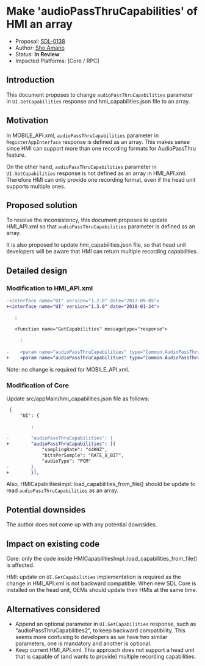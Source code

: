 # Make 'audioPassThruCapabilities' of HMI an array

* Proposal: [SDL-0138](0138-hmi-audiopassthru-capability.md)
* Author: [Sho Amano](https://github.com/shoamano83)
* Status: **In Review**
* Impacted Platforms: [Core / RPC]

## Introduction

This document proposes to change `audioPassThruCapabilities` parameter in `UI.GetCapabilities` response and hmi\_capabilities.json file to an array.

## Motivation

In MOBILE\_API.xml, `audioPassThruCapabilities` parameter in `RegisterAppInterface` response is defined as an array. This makes sense since HMI can support more than one recording formats for AudioPassThru feature.

On the other hand, `audioPassThruCapabilities` parameter in `UI.GetCapabilities` response is not defined as an array in HMI\_API.xml. Therefore HMI can only provide one recording format, even if the head unit supports multiple ones.


## Proposed solution

To resolve the inconsistency, this document proposes to update HMI\_API.xml so that `audioPassThruCapabilities` parameter is defined as an array.

It is also proposed to update hmi\_capabilities.json file, so that head unit developers will be aware that HMI can return multiple recording capabilities.


## Detailed design

### Modification to HMI\_API.xml

```diff
-<interface name="UI" version="1.2.0" date="2017-09-05">
+<interface name="UI" version="1.3.0" date="2018-01-24">
 
   :
 
   <function name="GetCapabilities" messagetype="response">
 
     :
 
-    <param name="audioPassThruCapabilities" type="Common.AudioPassThruCapabilities" mandatory="true"/>
+    <param name="audioPassThruCapabilities" type="Common.AudioPassThruCapabilities" minsize="1" maxsize="100" array="true" mandatory="true"/>
```

Note: no change is required for MOBILE\_API.xml.


### Modification of Core

Update src/appMain/hmi\_capabilities.json file as follows:
```diff
 {
     "UI": {
 
         :
 
-        "audioPassThruCapabilities": {
+        "audioPassThruCapabilities": [{
             "samplingRate": "44KHZ",
             "bitsPerSample": "RATE_8_BIT",
             "audioType": "PCM"
-        },
+        }],
```

Also, HMICapabilitiesImpl::load\_capabilities\_from\_file() should be update to read `audioPassThruCapabilities` as an array.


## Potential downsides

The author does not come up with any potential downsides.

## Impact on existing code

Core: only the code inside HMICapabilitiesImpl::load\_capabilities\_from\_file() is affected.

HMI: update on `UI.GetCapabilities` implementation is required as the change in HMI\_API.xml is not backward compatible. When new SDL Core is installed on the head unit, OEMs should update their HMIs at the same time.

## Alternatives considered

- Append an optional parameter in `UI.GetCapabilities` response, such as "audioPassThruCapabilities2", to keep backward compatibility. This seems more confusing to developers as we have two similar parameters, one is mandatory and another is optional.
- Keep current HMI\_API.xml. This approach does not support a head unit that is capable of (and wants to provide) multiple recording capabilities.
